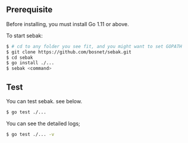 ## Prerequisite
Before installing, you must install Go 1.11 or above.

To start sebak:

```sh
$ # cd to any folder you see fit, and you might want to set GOPATH
$ git clone https://github.com/bosnet/sebak.git
$ cd sebak
$ go install ./...
$ sebak <command>
```

## Test

You can test sebak. see below.

```sh
$ go test ./...
```

You can see the detailed logs;
```sh
$ go test ./... -v
```
